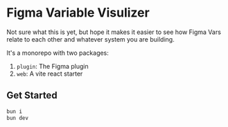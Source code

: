 # Figma Variable Visulizer

Not sure what this is yet, but hope it makes it easier to see how Figma Vars relate to each other and whatever system you are building.

It's a monorepo with two packages:

1. `plugin`: The Figma plugin
2. `web`: A vite react starter

## Get Started

```bash
bun i
bun dev
```
